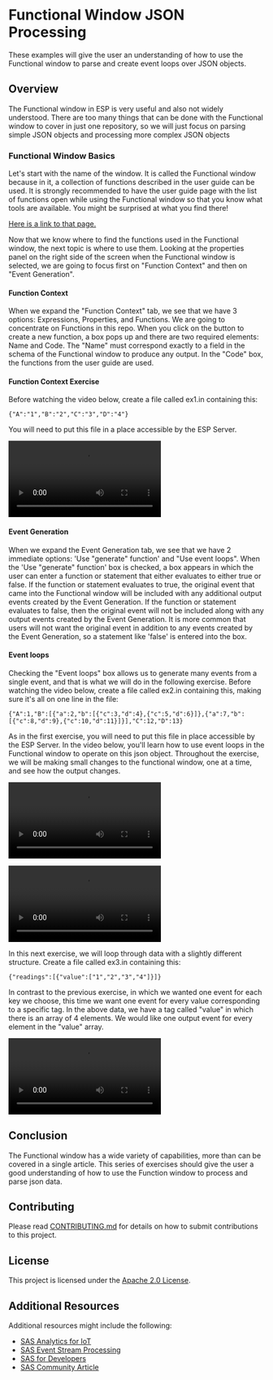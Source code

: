 # Functional Window JSON Processing

These examples will give the user an understanding of how to use the Functional window to parse and create event loops over JSON objects.

## Overview

The Functional window in ESP is very useful and also not widely understood. There are too many things that can be done with the Functional window to cover in just one repository, so we will just focus on parsing simple JSON objects and processing more complex JSON objects

### Functional Window Basics

Let's start with the name of the window. It is called the Functional window because in it, a collection of functions described in the user guide can be used. It is strongly recommended to have the user guide page with the list of functions open while using the Functional window so that you know what tools are available. You might be surprised at what you find there! 

[Here is a link to that page.](https://documentation.sas.com/?cdcId=espcdc&cdcVersion=v_002&docsetId=espcreatewindows&docsetTarget=p0525asekeyskin1twbpogq2fxbt.htm&locale=en)

Now that we know where to find the functions used in the Functional window, the next topic is where to use them. Looking at the properties panel on the right side of the screen when the Functional window is selected, we are going to focus first on "Function Context" and then on "Event Generation".

#### Function Context

When we expand the "Function Context" tab, we see that we have 3 options: Expressions, Properties, and Functions. We are going to concentrate on Functions in this repo. When you click on the button to create a new function, a box pops up and there are two required elements: Name and Code. The "Name" must correspond exactly to a field in the schema of the Functional window to produce any output. In the "Code" box, the functions from the user guide are used.

#### Function Context Exercise

Before watching the video below, create a file called ex1.in containing this:

```
{"A":"1","B":"2","C":"3","D":"4"}
```

You will need to put this file in a place accessible by the ESP Server.

![This video will guide you through the first exercise.](files/ex1_json.mp4)

#### Event Generation

When we expand the Event Generation tab, we see that we have 2 immediate options: 'Use "generate" function' and "Use event loops". When the 'Use "generate" function' box is checked, a box appears in which the user can enter a function or statement that either evaluates to either true or false. If the function or statement evaluates to true, the original event that came into the Functional window will be included with any additional output events created by the Event Generation. If the function or statement evaluates to false, then the original event will not be included along with any output events created by the Event Generation. It is more common that users will not want the original event in addition to any events created by the Event Generation, so a statement like 'false' is entered into the box.

#### Event loops

Checking the "Event loops" box allows us to generate many events from a single event, and that is what we will do in the following exercise. Before watching the video below, create a file called ex2.in containing this, making sure it's all on one line in the file:

```
{"A":1,"B":[{"a":2,"b":[{"c":3,"d":4},{"c":5,"d":6}]},{"a":7,"b":[{"c":8,"d":9},{"c":10,"d":11}]}],"C":12,"D":13}
```

As in the first exercise, you will need to put this file in place accessible by the ESP Server. In the video below, you'll learn how to use event loops in the Functional window to operate on this json object. Throughout the exercise, we will be making small changes to the functional window, one at a time, and see how the output changes.

![This video will guide you through part 1 of the second exercise.](files/ex2a_json.mp4)

![This video will guide you through part 2 of the second exercise.](files/ex2b_json.mp4)

In this next exercise, we will loop through data with a slightly different structure. Create a file called ex3.in containing this:

```
{"readings":[{"value":["1","2","3","4"]}]}
```

In contrast to the previous exercise, in which we wanted one event for each key we choose, this time we want one event for every value corresponding to a specific tag. In the above data, we have a tag called "value" in which there is an array of 4 elements. We would like one output event for every element in the "value" array.

![This video will guide you through the third exercise.](files/ex3_json.mp4)

## Conclusion

The Functional window has a wide variety of capabilities, more than can be covered in a single article. This series of exercises should give the user a good understanding of how to use the Function window to process and parse json data.

## Contributing

Please read [CONTRIBUTING.md](CONTRIBUTING.md) for details on how to submit contributions to this project.

## License

This project is licensed under the [Apache 2.0 License](LICENSE.txt).

## Additional Resources

Additional resources might include the following:

* [SAS Analytics for IoT](https://www.sas.com/en_us/software/analytics-iot.html)
* [SAS Event Stream Processing](https://www.sas.com/en_us/software/event-stream-processing.html)
* [SAS for Developers](https://developer.sas.com/home.html)
* [SAS Community Article](https://communities.sas.com/t5/Hacker-s-Hub-library/AIoT-Tutorial-How-to-Process-JSON-Data-in-ESP/ta-p/715692)
